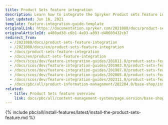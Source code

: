 ```yaml
---
title: Product Sets feature integration
description: Learn how to integrate the Spryker Product sets feature into a Spryker Cloud Commerce OS project.
last_updated: Jun 16, 2021
template: feature-integration-guide-template
originalLink: https://documentation.spryker.com/2021080/docs/product-sets-feature-integration
originalArticleId: a480ad38-c6b1-4a93-a893-d40605432cb7
redirect_from:
  - /2021080/docs/product-sets-feature-integration
  - /2021080/docs/en/product-sets-feature-integration
  - /docs/product-sets-feature-integration
  - /docs/en/product-sets-feature-integration
  - /docs/scos/dev/feature-integration-guides/201811.0/product-sets-feature-integration.html
  - /docs/scos/dev/feature-integration-guides/201903.0/product-sets-feature-integration.html
  - /docs/scos/dev/feature-integration-guides/201907.0/product-sets-feature-integration.html
  - /docs/scos/dev/feature-integration-guides/202005.0/product-sets-feature-integration.html
  - /docs/scos/dev/feature-integration-guides/202311.0/product-sets-feature-integration.html
  - /docs/pbc/all/product-information-management/202204.0/base-shop/install-and-upgrade/install-features/install-the-product-sets-feature.html
related:
  - title: Product Sets feature overview
    link: docs/pbc/all/content-management-system/page.version/base-shop/product-sets-feature-overview.html
---
```


{% include pbc/all/install-features/latest/install-the-product-sets-feature.md %} <!-- To edit, see /_includes/pbc/all/install-features/202311.0/install-the-product-sets-feature.md -->
